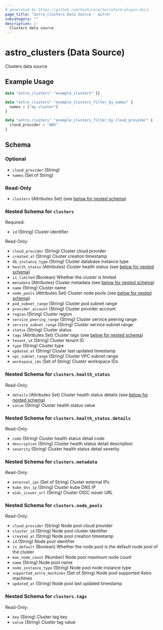 ```yaml
---
# generated by https://github.com/hashicorp/terraform-plugin-docs
page_title: "astro_clusters Data Source - astro"
subcategory: ""
description: |-
  Clusters data source
---
```


# astro_clusters (Data Source)

Clusters data source

## Example Usage

```terraform
data "astro_clusters" "example_clusters" {}

data "astro_clusters" "example_clusters_filter_by_names" {
  names = ["my cluster"]
}

data "astro_clusters" "example_clusters_filter_by_cloud_provider" {
  cloud_provider = "AWS"
}
```

<!-- schema generated by tfplugindocs -->
## Schema

### Optional

- `cloud_provider` (String)
- `names` (Set of String)

### Read-Only

- `clusters` (Attributes Set) (see [below for nested schema](#nestedatt--clusters))

<a id="nestedatt--clusters"></a>
### Nested Schema for `clusters`

Required:

- `id` (String) Cluster identifier

Read-Only:

- `cloud_provider` (String) Cluster cloud provider
- `created_at` (String) Cluster creation timestamp
- `db_instance_type` (String) Cluster database instance type
- `health_status` (Attributes) Cluster health status (see [below for nested schema](#nestedatt--clusters--health_status))
- `is_limited` (Boolean) Whether the cluster is limited
- `metadata` (Attributes) Cluster metadata (see [below for nested schema](#nestedatt--clusters--metadata))
- `name` (String) Cluster name
- `node_pools` (Attributes Set) Cluster node pools (see [below for nested schema](#nestedatt--clusters--node_pools))
- `pod_subnet_range` (String) Cluster pod subnet range
- `provider_account` (String) Cluster provider account
- `region` (String) Cluster region
- `service_peering_range` (String) Cluster service peering range
- `service_subnet_range` (String) Cluster service subnet range
- `status` (String) Cluster status
- `tags` (Attributes Set) Cluster tags (see [below for nested schema](#nestedatt--clusters--tags))
- `tenant_id` (String) Cluster tenant ID
- `type` (String) Cluster type
- `updated_at` (String) Cluster last updated timestamp
- `vpc_subnet_range` (String) Cluster VPC subnet range
- `workspace_ids` (Set of String) Cluster workspace IDs

<a id="nestedatt--clusters--health_status"></a>
### Nested Schema for `clusters.health_status`

Read-Only:

- `details` (Attributes Set) Cluster health status details (see [below for nested schema](#nestedatt--clusters--health_status--details))
- `value` (String) Cluster health status value

<a id="nestedatt--clusters--health_status--details"></a>
### Nested Schema for `clusters.health_status.details`

Read-Only:

- `code` (String) Cluster health status detail code
- `description` (String) Cluster health status detail description
- `severity` (String) Cluster health status detail severity



<a id="nestedatt--clusters--metadata"></a>
### Nested Schema for `clusters.metadata`

Read-Only:

- `external_ips` (Set of String) Cluster external IPs
- `kube_dns_ip` (String) Cluster kube DNS IP
- `oidc_issuer_url` (String) Cluster OIDC issuer URL


<a id="nestedatt--clusters--node_pools"></a>
### Nested Schema for `clusters.node_pools`

Read-Only:

- `cloud_provider` (String) Node pool cloud provider
- `cluster_id` (String) Node pool cluster identifier
- `created_at` (String) Node pool creation timestamp
- `id` (String) Node pool identifier
- `is_default` (Boolean) Whether the node pool is the default node pool of the cluster
- `max_node_count` (Number) Node pool maximum node count
- `name` (String) Node pool name
- `node_instance_type` (String) Node pool node instance type
- `supported_astro_machines` (Set of String) Node pool supported Astro machines
- `updated_at` (String) Node pool last updated timestamp


<a id="nestedatt--clusters--tags"></a>
### Nested Schema for `clusters.tags`

Read-Only:

- `key` (String) Cluster tag key
- `value` (String) Cluster tag value
